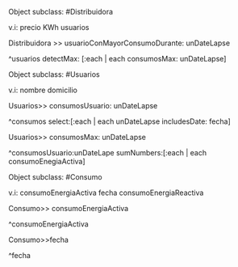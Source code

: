 Object subclass: #Distribuidora

v.i: precio KWh usuarios

Distribuidora >> usuarioConMayorConsumoDurante: unDateLapse

   ^usuarios detectMax: [:each | each consumosMax: unDateLapse]



Object subclass: #Usuarios

v.i: nombre domicilio

Usuarios>> consumosUsuario: unDateLapse

 ^consumos select:[:each | each unDateLapse includesDate: fecha]



Usuarios>> consumosMax: unDateLapse

  ^consumosUsuario:unDateLape sumNumbers:[:each | each consumoEnegiaActiva]





Object subclass: #Consumo

v.i: consumoEnergiaActiva fecha consumoEnergiaReactiva

Consumo>> consumoEnergiaActiva

 ^consumoEnergiaActiva



Consumo>>fecha

  ^fecha